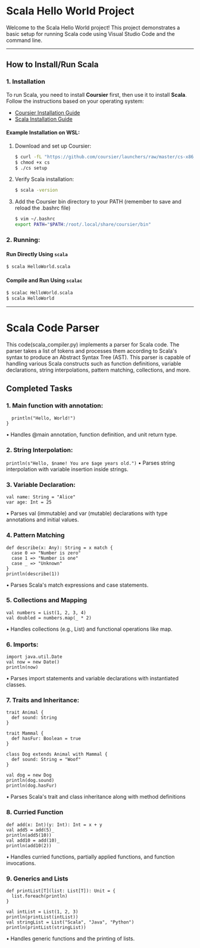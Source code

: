 # Scala Hello World Project

Welcome to the Scala Hello World project! This project demonstrates a basic setup for running Scala code using Visual Studio Code and the command line.

---

## How to Install/Run Scala

### 1. Installation

To run Scala, you need to install **Coursier** first, then use it to install **Scala**. Follow the instructions based on your operating system:

- [Coursier Installation Guide](https://get-coursier.io/docs/cli-installation)
- [Scala Installation Guide](https://www.scala-lang.org/download/)

#### Example Installation on WSL:

1. Download and set up Coursier:
   ```bash
   $ curl -fL "https://github.com/coursier/launchers/raw/master/cs-x86_64-pc-linux.gz" | gzip -d > cs
   $ chmod +x cs
   $ ./cs setup
   ```

2. Verify Scala installation:
   ```bash
   $ scala -version
   ```

3. Add the Coursier bin directory to your PATH (remember to save and reload the .bashrc file)
    ```bash
    $ vim ~/.bashrc
    export PATH="$PATH:/root/.local/share/coursier/bin"
    ```

### 2. Running:

#### Run Directly Using `scala`

```bash
$ scala HelloWorld.scala
```

#### Compile and Run Using `scalac`

```bash
$ scalac HelloWorld.scala
$ scala HelloWorld
```
---
# Scala Code Parser

This code(scala_compiler.py) implements a parser for Scala code. The parser takes a list of tokens and processes them according to Scala's syntax to produce an Abstract Syntax Tree (AST). This parser is capable of handling various Scala constructs such as function definitions, variable declarations, string interpolations, pattern matching, collections, and more.

## Completed Tasks
### 1. Main function with annotation:
```@main def helloWorld(): Unit = {
  println("Hello, World!")
}
```
• Handles @main annotation, function definition, and unit return type.

### 2. String Interpolation:
```println(s"Hello, $name! You are $age years old.")```
• Parses string interpolation with variable insertion inside strings.

### 3. Variable Declaration:
```
val name: String = "Alice"
var age: Int = 25
```
• Parses val (immutable) and var (mutable) declarations with type annotations and initial values.

### 4. Pattern Matching
```
def describe(x: Any): String = x match {
  case 0 => "Number is zero"
  case 1 => "Number is one"
  case _ => "Unknown"
}
println(describe(1))
```
• Parses Scala's match expressions and case statements.

### 5. Collections and Mapping
```
val numbers = List(1, 2, 3, 4)
val doubled = numbers.map(_ * 2)
```
• Handles collections (e.g., List) and functional operations like map.

### 6. Imports:
```
import java.util.Date
val now = new Date()
println(now)
```
• Parses import statements and variable declarations with instantiated classes.

### 7. Traits and Inheritance:
```
trait Animal {
  def sound: String 
} 

trait Mammal {
  def hasFur: Boolean = true
} 

class Dog extends Animal with Mammal {
  def sound: String = "Woof"
}

val dog = new Dog
println(dog.sound)
println(dog.hasFur)
```
• Parses Scala's trait and class inheritance along with method definitions

### 8. Curried Function
```
def add(x: Int)(y: Int): Int = x + y 
val add5 = add(5)_ 
println(add5(10)) 
val add10 = add(10)_ 
println(add10(2))
```
• Handles curried functions, partially applied functions, and function invocations.

### 9. Generics and Lists
```
def printList[T](list: List[T]): Unit = {
  list.foreach(println)
}

val intList = List(1, 2, 3)
println(printList(intList))
val stringList = List("Scala", "Java", "Python")
println(printList(stringList))
```
• Handles generic functions and the printing of lists.
